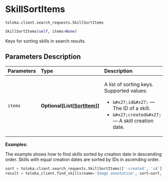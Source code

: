 # SkillSortItems
`toloka.client.search_requests.SkillSortItems`

```python
SkillSortItems(self, items=None)
```

Keys for sorting skills in search results.

## Parameters Description

| Parameters | Type | Description |
| :----------| :----| :-----------|
`items`|**Optional\[List\[[SortItem](toloka.client.search_requests.SkillSortItems.SortItem.md)\]\]**|<p>A list of sorting keys. Supported values:</p> <ul> <li>`&#x27;id&#x27;` — The ID of a skill.</li> <li>`&#x27;created&#x27;` — A skill creation date.</li> </ul>

**Examples:**

The example shows how to find skills sorted by creation date in descending order. Skills with equal creation dates are sorted by IDs in ascending order.

```python
sort = toloka.client.search_requests.SkillSortItems(['-created', 'id'])
result = toloka_client.find_skills(name='Image annotation', sort=sort, limit=10)
```
